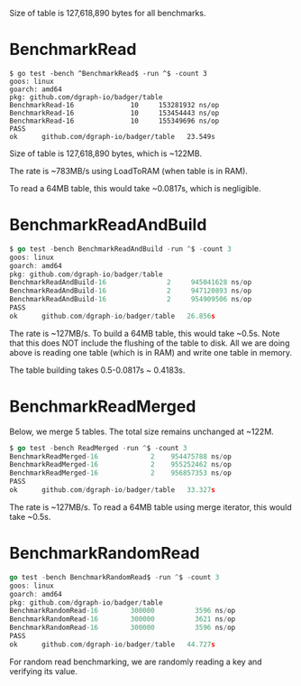 Size of table is 127,618,890 bytes for all benchmarks.

# BenchmarkRead
```
$ go test -bench ^BenchmarkRead$ -run ^$ -count 3
goos: linux
goarch: amd64
pkg: github.com/dgraph-io/badger/table
BenchmarkRead-16    	      10	 153281932 ns/op
BenchmarkRead-16    	      10	 153454443 ns/op
BenchmarkRead-16    	      10	 155349696 ns/op
PASS
ok  	github.com/dgraph-io/badger/table	23.549s
```

Size of table is 127,618,890 bytes, which is ~122MB.

The rate is ~783MB/s using LoadToRAM (when table is in RAM).

To read a 64MB table, this would take ~0.0817s, which is negligible.

# BenchmarkReadAndBuild
```go
$ go test -bench BenchmarkReadAndBuild -run ^$ -count 3
goos: linux
goarch: amd64
pkg: github.com/dgraph-io/badger/table
BenchmarkReadAndBuild-16    	       2	 945041628 ns/op
BenchmarkReadAndBuild-16    	       2	 947120893 ns/op
BenchmarkReadAndBuild-16    	       2	 954909506 ns/op
PASS
ok  	github.com/dgraph-io/badger/table	26.856s
```

The rate is ~127MB/s. To build a 64MB table, this would take ~0.5s. Note that this
does NOT include the flushing of the table to disk. All we are doing above is
reading one table (which is in RAM) and write one table in memory.

The table building takes 0.5-0.0817s ~ 0.4183s.

# BenchmarkReadMerged
Below, we merge 5 tables. The total size remains unchanged at ~122M.

```go
$ go test -bench ReadMerged -run ^$ -count 3
BenchmarkReadMerged-16   	       2	954475788 ns/op
BenchmarkReadMerged-16   	       2	955252462 ns/op
BenchmarkReadMerged-16  	       2	956857353 ns/op
PASS
ok  	github.com/dgraph-io/badger/table	33.327s
```

The rate is ~127MB/s. To read a 64MB table using merge iterator, this would take ~0.5s.

# BenchmarkRandomRead

```go
go test -bench BenchmarkRandomRead$ -run ^$ -count 3
goos: linux
goarch: amd64
pkg: github.com/dgraph-io/badger/table
BenchmarkRandomRead-16    	  300000	      3596 ns/op
BenchmarkRandomRead-16    	  300000	      3621 ns/op
BenchmarkRandomRead-16    	  300000	      3596 ns/op
PASS
ok  	github.com/dgraph-io/badger/table	44.727s
```

For random read benchmarking, we are randomly reading a key and verifying its value.
